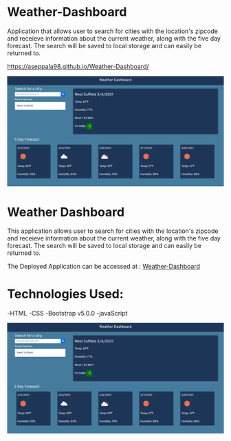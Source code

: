 # Weather-Dashboard

Application that allows user to search for cities with the location's zipcode and receieve information about the current weather, along with the five day forecast. The search will be saved to local storage and can easily be returned to.

https://aseppala98.github.io/Weather-Dashboard/

![Picture of Weather-Dashboard](./Assets/Weather-Dashboard.png)


# Weather Dashboard

This application allows user to search for cities with the location's zipcode and receieve information about the current weather, along with the five day forecast. The search will be saved to local storage and can easily be returned to.

The Deployed Application can be accessed at : [Weather-Dashboard](https://aseppala98.github.io/Weather-Dashboard/)

# Technologies Used:
-HTML
-CSS
-Bootstrap v5.0.0
-javaScript

![Picture of Weather-Dashboard](./Assets/Weather-Dashboard.png)
